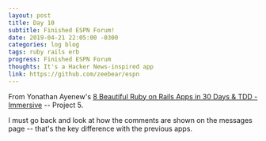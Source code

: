 ```yaml
---
layout: post
title: Day 10
subtitle: Finished ESPN Forum!
date: 2019-04-21 22:05:00 -0300
categories: log blog
tags: ruby rails erb
progress: Finished ESPN Forum
thoughts: It's a Hacker News-inspired app
link: https://github.com/zeebear/espn
---
```

From Yonathan Ayenew's [8 Beautiful Ruby on Rails Apps in 30 Days & TDD - Immersive](https://www.udemy.com/8-beautiful-ruby-on-rails-apps-in-30-days/) -- Project 5.

I must go back and look at how the comments are shown on the messages page -- that's the key difference with the previous apps.
